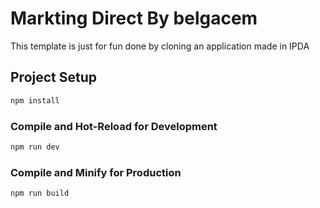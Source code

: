 # Markting Direct By belgacem

This template is just for fun done by cloning an application made in IPDA


## Project Setup

```sh
npm install
```

### Compile and Hot-Reload for Development

```sh
npm run dev
```

### Compile and Minify for Production

```sh
npm run build
```
